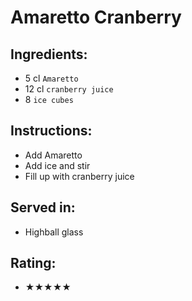 # Amaretto Cranberry

## Ingredients:
- 5 cl `Amaretto`
- 12 cl `cranberry juice`
- 8 `ice cubes`

## Instructions:
- Add Amaretto
- Add ice and stir
- Fill up with cranberry juice

## Served in:
- Highball glass

## Rating:
- ★★★★★